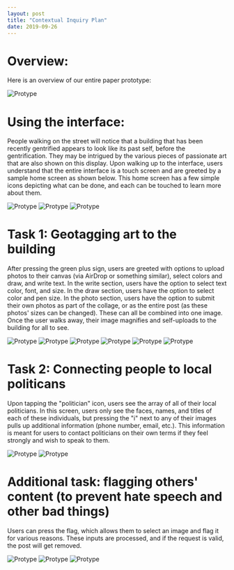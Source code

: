 ```yaml
---
layout: post
title: "Contextual Inquiry Plan"
date: 2019-09-26
---
```


# Overview:

Here is an overview of our entire paper prototype:

![Protype](/img/overview.jpg)

# Using the interface: 
People walking on the street will notice that a building that has been recently gentrified appears to look like its past self, before the gentrification. They may be intrigued by the various pieces of passionate art that are also shown on this display. Upon walking up to the interface, users understand that the entire interface is a touch screen and are greeted by a sample home screen as shown below. This home screen has a few simple icons depicting what can be done, and each can be touched to learn more about them.

![Protype](/img/interface1.jpg) ![Protype](/img/interface2.jpg) ![Protype](/img/interface3.jpg)

# Task 1: Geotagging art to the building
After pressing the green plus sign, users are greeted with options to upload photos to their canvas (via AirDrop or something similar), select colors and draw, and write text. In the write section, users have the option to select text color, font, and size. In the draw section, users have the option to select color and pen size. In the photo section, users have the option to submit their own photos as part of the collage, or as the entire post (as these photos' sizes can be changed). These can all be combined into one image. Once the user walks away, their image magnifies and self-uploads to the building for all to see.

![Protype](/img/art1.jpg) ![Protype](/img/art2.jpg) ![Protype](/img/art3.jpg)
![Protype](/img/art4.jpg) ![Protype](/img/art5.jpg) ![Protype](/img/art6.jpg)

# Task 2: Connecting people to local politicans
Upon tapping the "politician" icon, users see the array of all of their local politicians. In this screen, users only see the faces, names, and titles of each of these individuals, but pressing the "i" next to any of their images pulls up additional information (phone number, email, etc.). This information is meant for users to contact politicians on their own terms if they feel strongly and wish to speak to them. 

![Protype](/img/politicians1.jpg) ![Protype](/img/politicians2.jpg)

# Additional task: flagging others' content (to prevent hate speech and other bad things)
Users can press the flag, which allows them to select an image and flag it for various reasons. These inputs are processed, and if the request is valid, the post will get removed. 

![Protype](/img/flag1.jpg) ![Protype](/img/flag2.jpg) ![Protype](/img/flag3.jpg)
